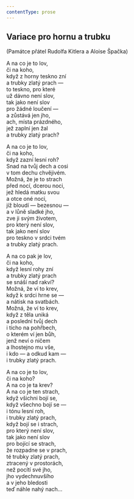 ```yaml
---
contentType: prose
---
```


## Variace pro hornu a trubku

(Památce přátel Rudolfa Kitlera a Aloise Špačka)

A na co je to lov,  
či na koho,  
když z horny teskno zní  
a trubky zlatý prach —  
to teskno, pro které  
už dávno není slov,  
tak jako není slov  
pro žádné loučení —  
a zůstává jen jho,  
ach, místa prázdného,  
jež zaplní jen žal  
a trubky zlatý prach?

A na co je to lov,  
či na koho,  
když zazní lesní roh?  
Snad na tvůj dech a cosi  
v tom dechu chvějivém.  
Možná, že je to strach  
před nocí, dcerou noci,  
jež hledá matku svou  
a otce oné noci,  
jíž bloudí — bezesnou —  
a v lůně sladké jho,  
zve ji svým životem,  
pro který není slov,  
tak jako není slov  
pro teskno v srdci tvém  
a trubky zlatý prach.

A na co pak je lov,  
či na koho,  
když lesní rohy zní  
a trubky zlatý prach  
se snáší nad rakví?  
Možná, že ví to krev,  
když k srdci hrne se —  
a nátisk na svatbách.  
Možná, že ví to krev,  
když z těla uniká  
a poslední tvůj dech  
i ticho na pohřbech,  
o kterém ví jen bůh,  
jenž neví o ničem  
a lhostejno mu vše,  
i kdo — a odkud kam —  
i trubky zlatý prach.

A na co je to lov,  
či na koho?  
A na co je ta krev?  
A na co je ten strach,  
když všichni bojí se,  
když všechno bojí se —  
i tónu lesní roh,  
i trubky zlatý prach,  
když bojí se i strach,  
pro který není slov,  
tak jako není slov  
pro bojící se strach,  
že rozpadne se v prach,  
té trubky zlatý prach,  
ztracený v prostorách,  
než pocítí své jho,  
jho vydechnuvšího  
a v jeho bledosti  
teď náhle nahý nach…
